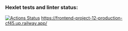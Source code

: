 ### Hexlet tests and linter status:
[![Actions Status](https://github.com/svyatoslavxq/frontend-project-12/workflows/hexlet-check/badge.svg)](https://github.com/svyatoslavxq/frontend-project-12/actions)
https://frontend-project-12-production-cf45.up.railway.app/